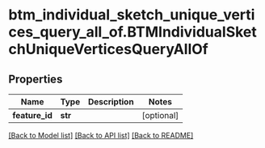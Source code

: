 # btm_individual_sketch_unique_vertices_query_all_of.BTMIndividualSketchUniqueVerticesQueryAllOf

## Properties
Name | Type | Description | Notes
------------ | ------------- | ------------- | -------------
**feature_id** | **str** |  | [optional] 

[[Back to Model list]](../README.md#documentation-for-models) [[Back to API list]](../README.md#documentation-for-api-endpoints) [[Back to README]](../README.md)


